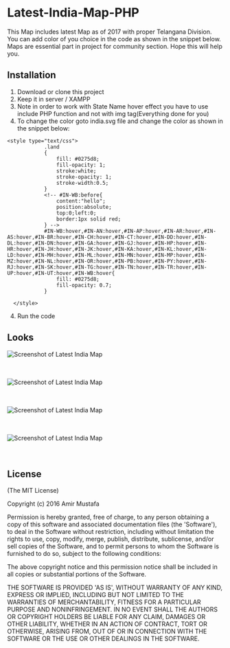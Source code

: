 # Latest-India-Map-PHP

This Map includes latest Map as of 2017 with proper Telangana Division. You can add color of you choice in the code as shown in the snippet below.
Maps are essential part in project for community section. Hope this will help you.

## Installation
1. Download or clone this project
2. Keep it in server / XAMPP
3. Note in order to work with State Name hover effect you have to use include PHP function and not with img tag(Everything done for you) 
4. To change the color goto india.svg file and change the color as shown in the snippet below: 
```
<style type="text/css">
			.land
			{
				fill: #0275d8;
				fill-opacity: 1;
				stroke:white;
				stroke-opacity: 1;
				stroke-width:0.5;
			}
			<!-- #IN-WB:before{
				content:"hello";
				position:absolute;
				top:0;left:0;
				border:1px solid red;
			} -->
			#IN-WB:hover,#IN-AN:hover,#IN-AP:hover,#IN-AR:hover,#IN-AS:hover,#IN-BR:hover,#IN-CH:hover,#IN-CT:hover,#IN-DD:hover,#IN-DL:hover,#IN-DN:hover,#IN-GA:hover,#IN-GJ:hover,#IN-HP:hover,#IN-HR:hover,#IN-JH:hover,#IN-JK:hover,#IN-KA:hover,#IN-KL:hover,#IN-LD:hover,#IN-MH:hover,#IN-ML:hover,#IN-MN:hover,#IN-MP:hover,#IN-MZ:hover,#IN-NL:hover,#IN-OR:hover,#IN-PB:hover,#IN-PY:hover,#IN-RJ:hover,#IN-SK:hover,#IN-TG:hover,#IN-TN:hover,#IN-TR:hover,#IN-UP:hover,#IN-UT:hover,#IN-WB:hover{
				fill: #0275d8;
				fill-opacity: 0.7;
			}
  
  </style>

```
4. Run the code

## Looks

![Screenshot of Latest India Map ](https://cloud.githubusercontent.com/assets/15896579/26038638/77dd53e2-392a-11e7-8079-00617e99103e.png?raw=true "Latest India Map")
<br/><br/><br/>

![Screenshot of Latest India Map ](https://cloud.githubusercontent.com/assets/15896579/26038639/79f920c0-392a-11e7-9e9c-d0219f7dcb06.png?raw=true "Latest India Map")
<br/><br/><br/>

![Screenshot of Latest India Map ](https://cloud.githubusercontent.com/assets/15896579/26038641/7cbd34cc-392a-11e7-8636-aa8dbc1f675e.png?raw=true "Latest India Map")
<br/><br/><br/>

![Screenshot of Latest India Map ](https://cloud.githubusercontent.com/assets/15896579/26038642/7f624adc-392a-11e7-91c0-82171e0daf2d.png?raw=true "Latest India Map")
<br/><br/><br/>

## License

(The MIT License)

Copyright (c) 2016 Amir Mustafa

Permission is hereby granted, free of charge, to any person obtaining
a copy of this software and associated documentation files (the
'Software'), to deal in the Software without restriction, including
without limitation the rights to use, copy, modify, merge, publish,
distribute, sublicense, and/or sell copies of the Software, and to
permit persons to whom the Software is furnished to do so, subject to
the following conditions:

The above copyright notice and this permission notice shall be
included in all copies or substantial portions of the Software.

THE SOFTWARE IS PROVIDED 'AS IS', WITHOUT WARRANTY OF ANY KIND,
EXPRESS OR IMPLIED, INCLUDING BUT NOT LIMITED TO THE WARRANTIES OF
MERCHANTABILITY, FITNESS FOR A PARTICULAR PURPOSE AND NONINFRINGEMENT.
IN NO EVENT SHALL THE AUTHORS OR COPYRIGHT HOLDERS BE LIABLE FOR ANY
CLAIM, DAMAGES OR OTHER LIABILITY, WHETHER IN AN ACTION OF CONTRACT,
TORT OR OTHERWISE, ARISING FROM, OUT OF OR IN CONNECTION WITH THE
SOFTWARE OR THE USE OR OTHER DEALINGS IN THE SOFTWARE.






